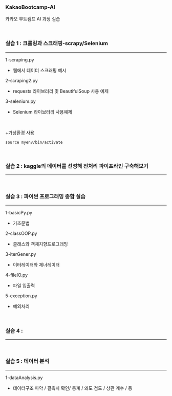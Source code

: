 ### KakaoBootcamp-AI
카카오 부트캠프 AI 과정 실습

<br/>


### 실습 1 : 크롤링과 스크래핑-scrapy/Selenium
---
1-scraping.py
- 웹에서 데이터 스크래핑 예시

2-scraping2.py
- requests 라이브러리 및 BeautifulSoup 사용 예제

3-selenium.py
- Selenium 라이브러리 사용예제


<br/>

+가상환경 사용 
``` 
source myenv/bin/activate
```
<br/>

### 실습 2 : kaggle의 데이터를 선정해 전처리 파이프라인 구축해보기
---

<br/>


### 실습 3 : 파이썬 프로그래밍 종합 실습
---
1-basicPy.py
- 기초문법

2-classOOP.py
- 클래스와 객체지향프로그래밍

3-iterGener.py
- 이터레이터와 제너레이터

4-fileIO.py
- 파일 입출력

5-exception.py
- 예외처리

<br/>

### 실습 4 : 
---

<br/>


### 실습 5 : 데이터 분석
---
1-dataAnalysis.py
- 데이터구조 파악 / 결측치 확인/ 통계 / 왜도 첨도 / 상관 계수 / 등

<br/>

